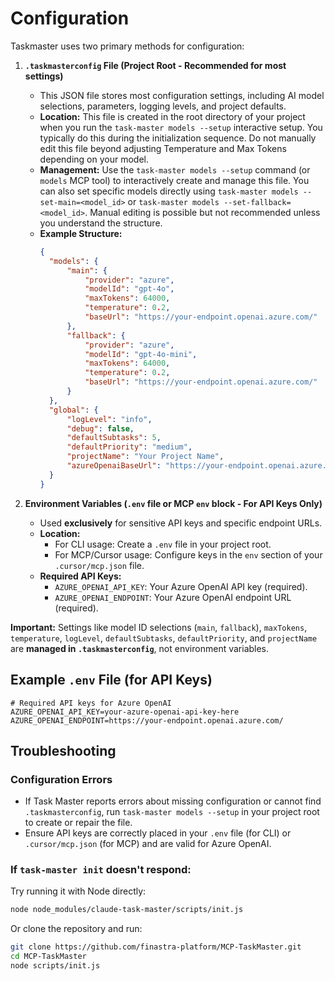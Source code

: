 # Configuration

Taskmaster uses two primary methods for configuration:

1.  **`.taskmasterconfig` File (Project Root - Recommended for most settings)**

    - This JSON file stores most configuration settings, including AI model selections, parameters, logging levels, and project defaults.
    - **Location:** This file is created in the root directory of your project when you run the `task-master models --setup` interactive setup. You typically do this during the initialization sequence. Do not manually edit this file beyond adjusting Temperature and Max Tokens depending on your model.
    - **Management:** Use the `task-master models --setup` command (or `models` MCP tool) to interactively create and manage this file. You can also set specific models directly using `task-master models --set-main=<model_id>` or `task-master models --set-fallback=<model_id>`. Manual editing is possible but not recommended unless you understand the structure.
    - **Example Structure:**
      ```json
      {
      	"models": {
      		"main": {
      			"provider": "azure",
      			"modelId": "gpt-4o",
      			"maxTokens": 64000,
      			"temperature": 0.2,
      			"baseUrl": "https://your-endpoint.openai.azure.com/"
      		},
      		"fallback": {
      			"provider": "azure",
      			"modelId": "gpt-4o-mini",
      			"maxTokens": 64000,
      			"temperature": 0.2,
      			"baseUrl": "https://your-endpoint.openai.azure.com/"
      		}
      	},
      	"global": {
      		"logLevel": "info",
      		"debug": false,
      		"defaultSubtasks": 5,
      		"defaultPriority": "medium",
      		"projectName": "Your Project Name",
      		"azureOpenaiBaseUrl": "https://your-endpoint.openai.azure.com/"
      	}
      }
      ```

2.  **Environment Variables (`.env` file or MCP `env` block - For API Keys Only)**
    - Used **exclusively** for sensitive API keys and specific endpoint URLs.
    - **Location:**
      - For CLI usage: Create a `.env` file in your project root.
      - For MCP/Cursor usage: Configure keys in the `env` section of your `.cursor/mcp.json` file.
    - **Required API Keys:**
      - `AZURE_OPENAI_API_KEY`: Your Azure OpenAI API key (required).
      - `AZURE_OPENAI_ENDPOINT`: Your Azure OpenAI endpoint URL (required).

**Important:** Settings like model ID selections (`main`, `fallback`), `maxTokens`, `temperature`, `logLevel`, `defaultSubtasks`, `defaultPriority`, and `projectName` are **managed in `.taskmasterconfig`**, not environment variables.

## Example `.env` File (for API Keys)

```
# Required API keys for Azure OpenAI
AZURE_OPENAI_API_KEY=your-azure-openai-api-key-here
AZURE_OPENAI_ENDPOINT=https://your-endpoint.openai.azure.com/
```

## Troubleshooting

### Configuration Errors

- If Task Master reports errors about missing configuration or cannot find `.taskmasterconfig`, run `task-master models --setup` in your project root to create or repair the file.
- Ensure API keys are correctly placed in your `.env` file (for CLI) or `.cursor/mcp.json` (for MCP) and are valid for Azure OpenAI.

### If `task-master init` doesn't respond:

Try running it with Node directly:

```bash
node node_modules/claude-task-master/scripts/init.js
```

Or clone the repository and run:

```bash
git clone https://github.com/finastra-platform/MCP-TaskMaster.git
cd MCP-TaskMaster
node scripts/init.js
```

